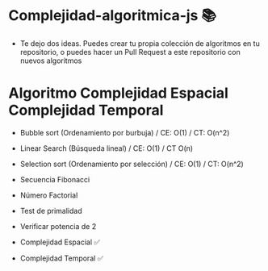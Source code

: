 # Complejidad-algoritmica-js 📚

- Te dejo dos ideas. Puedes crear tu propia colección de algoritmos en tu repositorio, o puedes hacer un Pull Request a este repositorio con nuevos algoritmos

# Algoritmo	Complejidad Espacial	Complejidad Temporal

- Bubble sort (Ordenamiento por burbuja) /	CE: O(1) /	CT: O(n^2)
- Linear Search (Búsqueda lineal) / 	CE:	O(1) / CT	O(n)
- Selection sort (Ordenamiento por selección) /	 CE: O(1) / CT: O(n^2)
- Secuencia Fibonacci		
- Número Factorial		
- Test de primalidad		
- Verificar potencia de 2



- Complejidad Espacial	✅
- Complejidad Temporal ✅
